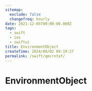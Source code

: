 ```yaml
---
sitemap:
  exclude: false
  changefreq: hourly
date: 2021-12-05T00:00:00.000Z
tags:
  - swift
  - ios
  - swiftui
title: EnvironmentObject
createTime: 2024/08/02 09:19:27
permalink: /swift/qmcrntaf/
---
```


# EnvironmentObject
